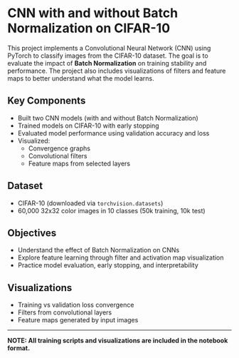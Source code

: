 #  CNN with and without Batch Normalization on CIFAR-10

This project implements a Convolutional Neural Network (CNN) using PyTorch to classify images from the CIFAR-10 dataset. The goal is to evaluate the impact of **Batch Normalization** on training stability and performance. The project also includes visualizations of filters and feature maps to better understand what the model learns.

##  Key Components

- Built two CNN models (with and without Batch Normalization)
- Trained models on CIFAR-10 with early stopping
- Evaluated model performance using validation accuracy and loss
- Visualized:
  - Convergence graphs
  - Convolutional filters
  - Feature maps from selected layers

##  Dataset

- CIFAR-10 (downloaded via `torchvision.datasets`)
- 60,000 32x32 color images in 10 classes (50k training, 10k test)


##  Objectives

- Understand the effect of Batch Normalization on CNNs
- Explore feature learning through filter and activation map visualization
- Practice model evaluation, early stopping, and interpretability

##  Visualizations

- Training vs validation loss convergence
- Filters from convolutional layers
- Feature maps generated by input images

---

**NOTE: All training scripts and visualizations are included in the notebook format.**
